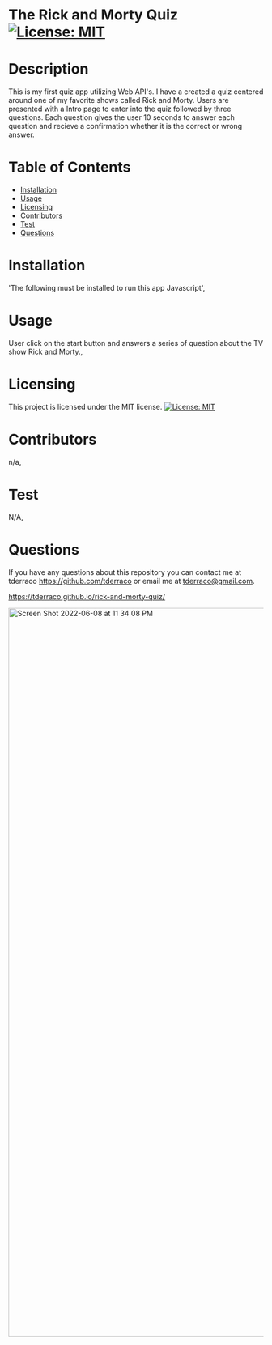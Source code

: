  # The Rick and Morty Quiz                [![License: MIT](https://img.shields.io/badge/License-MIT-yellow.svg)](https://opensource.org/licenses/MIT)
  # Description
  This is my first quiz app utilizing Web API's. I have a created a quiz centered around one of my favorite shows called Rick and Morty. Users are presented with a Intro page to enter into the quiz followed by three questions. Each question gives the user 10 seconds to answer each question and recieve a confirmation whether it is the correct or wrong answer. 
  # Table of Contents
  * [Installation](#installation)
  * [Usage](#usage)
  * [Licensing](#licensing)
  * [Contributors](#contributors)
  * [Test](#test)
  * [Questions](#questions)
 
  # Installation
  'The following must be installed to run this app
  Javascript',

  # Usage
  User click on the start button and answers a series of question about the TV show Rick and Morty.,

  # Licensing 
  This project is licensed under the MIT license.
[![License: MIT](https://img.shields.io/badge/License-MIT-yellow.svg)](https://opensource.org/licenses/MIT)

  # Contributors
  n/a,

  # Test
  N/A,

  
  # Questions
  If you have any questions about this repository you can contact me at
  tderraco https://github.com/tderraco or email me at tderraco@gmail.com.

  https://tderraco.github.io/rick-and-morty-quiz/

  <img width="1440" alt="Screen Shot 2022-06-08 at 11 34 08 PM" src="https://user-images.githubusercontent.com/99711631/172781071-34acfb50-75b4-46bc-91bc-b48c25f9e3c8.png">